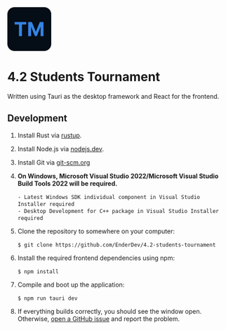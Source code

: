 <img src="https://raw.githubusercontent.com/EnderDev/4.2-students-tournament/main/mockups/Reference%20Logo.png" width="100">

# 4.2 Students Tournament

Written using Tauri as the desktop framework and React for the frontend.

## Development

1.  Install Rust via [rustup](https://rustup.rs).
2.  Install Node.js via [nodejs.dev](https://nodejs.dev/en/).
3.  Install Git via [git-scm.org](https://git-scm.org)

4.  **On Windows, Microsoft Visual Studio 2022/Microsoft Visual Studio Build Tools 2022 will be required.**

        - Latest Windows SDK individual component in Visual Studio Installer required
        - Desktop Development for C++ package in Visual Studio Installer required

5.  Clone the repository to somewhere on your computer:

    ```
    $ git clone https://github.com/EnderDev/4.2-students-tournament
    ```

6.  Install the required frontend dependencies using npm:

    ```
    $ npm install
    ```

7.  Compile and boot up the application:

    ```
    $ npm run tauri dev
    ```

8.  If everything builds correctly, you should see the window open. Otherwise, [open a GitHub issue](https://github.com/EnderDev/4.2-students-tournament/issues/new) and report the problem.
